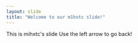 ```yaml
---
layout: slide
title: "Welcome to our m1hxtc slide!"
---
```

This is mihxtc's slide
Use the left arrow to go back!
